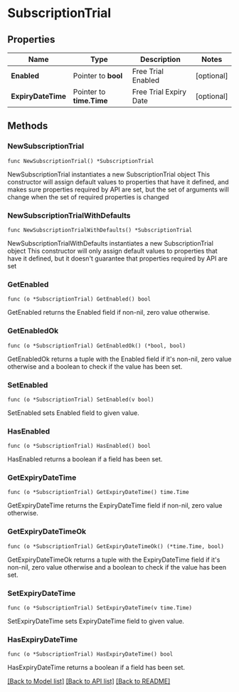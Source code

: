 # SubscriptionTrial

## Properties

Name | Type | Description | Notes
------------ | ------------- | ------------- | -------------
**Enabled** | Pointer to **bool** | Free Trial Enabled | [optional] 
**ExpiryDateTime** | Pointer to **time.Time** | Free Trial Expiry Date | [optional] 

## Methods

### NewSubscriptionTrial

`func NewSubscriptionTrial() *SubscriptionTrial`

NewSubscriptionTrial instantiates a new SubscriptionTrial object
This constructor will assign default values to properties that have it defined,
and makes sure properties required by API are set, but the set of arguments
will change when the set of required properties is changed

### NewSubscriptionTrialWithDefaults

`func NewSubscriptionTrialWithDefaults() *SubscriptionTrial`

NewSubscriptionTrialWithDefaults instantiates a new SubscriptionTrial object
This constructor will only assign default values to properties that have it defined,
but it doesn't guarantee that properties required by API are set

### GetEnabled

`func (o *SubscriptionTrial) GetEnabled() bool`

GetEnabled returns the Enabled field if non-nil, zero value otherwise.

### GetEnabledOk

`func (o *SubscriptionTrial) GetEnabledOk() (*bool, bool)`

GetEnabledOk returns a tuple with the Enabled field if it's non-nil, zero value otherwise
and a boolean to check if the value has been set.

### SetEnabled

`func (o *SubscriptionTrial) SetEnabled(v bool)`

SetEnabled sets Enabled field to given value.

### HasEnabled

`func (o *SubscriptionTrial) HasEnabled() bool`

HasEnabled returns a boolean if a field has been set.

### GetExpiryDateTime

`func (o *SubscriptionTrial) GetExpiryDateTime() time.Time`

GetExpiryDateTime returns the ExpiryDateTime field if non-nil, zero value otherwise.

### GetExpiryDateTimeOk

`func (o *SubscriptionTrial) GetExpiryDateTimeOk() (*time.Time, bool)`

GetExpiryDateTimeOk returns a tuple with the ExpiryDateTime field if it's non-nil, zero value otherwise
and a boolean to check if the value has been set.

### SetExpiryDateTime

`func (o *SubscriptionTrial) SetExpiryDateTime(v time.Time)`

SetExpiryDateTime sets ExpiryDateTime field to given value.

### HasExpiryDateTime

`func (o *SubscriptionTrial) HasExpiryDateTime() bool`

HasExpiryDateTime returns a boolean if a field has been set.


[[Back to Model list]](../README.md#documentation-for-models) [[Back to API list]](../README.md#documentation-for-api-endpoints) [[Back to README]](../README.md)


